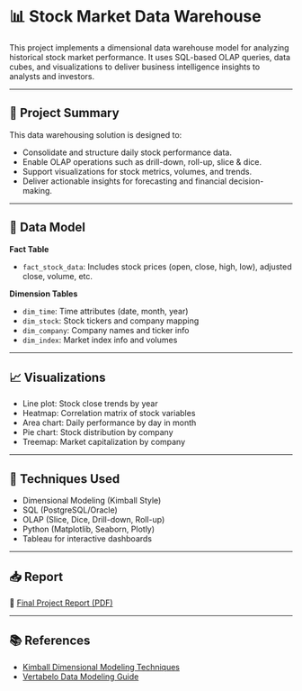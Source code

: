 
# 📊 Stock Market Data Warehouse

This project implements a dimensional data warehouse model for analyzing historical stock market performance. It uses SQL-based OLAP queries, data cubes, and visualizations to deliver business intelligence insights to analysts and investors.

---

## 🚀 Project Summary

This data warehousing solution is designed to:
- Consolidate and structure daily stock performance data.
- Enable OLAP operations such as drill-down, roll-up, slice & dice.
- Support visualizations for stock metrics, volumes, and trends.
- Deliver actionable insights for forecasting and financial decision-making.

---

## 🧱 Data Model

**Fact Table**  
- `fact_stock_data`: Includes stock prices (open, close, high, low), adjusted close, volume, etc.

**Dimension Tables**  
- `dim_time`: Time attributes (date, month, year)  
- `dim_stock`: Stock tickers and company mapping  
- `dim_company`: Company names and ticker info  
- `dim_index`: Market index info and volumes  

---

## 📈 Visualizations

- Line plot: Stock close trends by year  
- Heatmap: Correlation matrix of stock variables  
- Area chart: Daily performance by day in month  
- Pie chart: Stock distribution by company  
- Treemap: Market capitalization by company  

---

## 🧠 Techniques Used

- Dimensional Modeling (Kimball Style)  
- SQL (PostgreSQL/Oracle)  
- OLAP (Slice, Dice, Drill-down, Roll-up)  
- Python (Matplotlib, Seaborn, Plotly)  
- Tableau for interactive dashboards  

---

## 📥 Report

🔗 [Final Project Report (PDF)](report/Report.pdf)

---

## 📚 References

- [Kimball Dimensional Modeling Techniques](https://www.kimballgroup.com/data-warehouse-business-intelligence-resources/kimball-techniques/)
- [Vertabelo Data Modeling Guide](https://www.vertabelo.com/blog/a-beginners-guide-to-data-modeling/)
